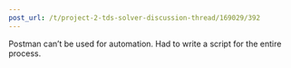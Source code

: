 ```yaml
---
post_url: /t/project-2-tds-solver-discussion-thread/169029/392
---
```

Postman can’t be used for automation. Had to write a script for the entire process.